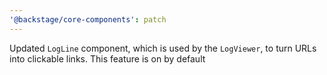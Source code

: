 ```yaml
---
'@backstage/core-components': patch
---
```


Updated `LogLine` component, which is used by the `LogViewer`, to turn URLs into clickable links. This feature is on by default
